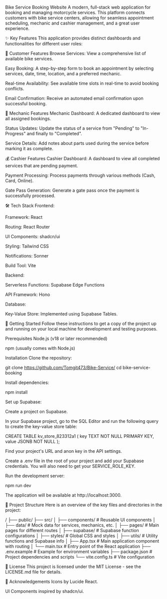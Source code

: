 Bike Service Booking Website
A modern, full-stack web application for booking and managing motorcycle services. This platform connects customers with bike service centers, allowing for seamless appointment scheduling, mechanic and cashier management, and a great user experience.

✨ Key Features
This application provides distinct dashboards and functionalities for different user roles:

👤 Customer Features
Browse Services: View a comprehensive list of available bike services.

Easy Booking: A step-by-step form to book an appointment by selecting services, date, time, location, and a preferred mechanic.

Real-time Availability: See available time slots in real-time to avoid booking conflicts.

Email Confirmation: Receive an automated email confirmation upon successful booking.

🔧 Mechanic Features
Mechanic Dashboard: A dedicated dashboard to view all assigned bookings.

Status Updates: Update the status of a service from "Pending" to "In-Progress" and finally to "Completed".

Service Details: Add notes about parts used during the service before marking it as complete.

💰 Cashier Features
Cashier Dashboard: A dashboard to view all completed services that are pending payment.

Payment Processing: Process payments through various methods (Cash, Card, Online).

Gate Pass Generation: Generate a gate pass once the payment is successfully processed.

🛠️ Tech Stack
Frontend:

Framework: React

Routing: React Router

UI Components: shadcn/ui

Styling: Tailwind CSS

Notifications: Sonner

Build Tool: Vite

Backend:

Serverless Functions: Supabase Edge Functions

API Framework: Hono

Database:

Key-Value Store: Implemented using Supabase Tables.

🚀 Getting Started
Follow these instructions to get a copy of the project up and running on your local machine for development and testing purposes.

Prerequisites
Node.js (v18 or later recommended)

npm (usually comes with Node.js)

Installation
Clone the repository:

git clone https://github.com/Tomgit473/Bike-Service/
cd bike-service-booking

Install dependencies:

npm install

Set up Supabase:

Create a project on Supabase.

In your Supabase project, go to the SQL Editor and run the following query to create the key-value store table:

CREATE TABLE kv_store_823312a1 (
  key TEXT NOT NULL PRIMARY KEY,
  value JSONB NOT NULL
);

Find your project's URL and anon key in the API settings.

Create a .env file in the root of your project and add your Supabase credentials. You will also need to get your SERVICE_ROLE_KEY.

Run the development server:

npm run dev

The application will be available at http://localhost:3000.

📁 Project Structure
Here is an overview of the key files and directories in the project:

/
├── public/
├── src/
│   ├── components/      # Reusable UI components
│   ├── data/            # Mock data for services, mechanics, etc.
│   ├── pages/           # Main pages for different routes
│   ├── supabase/        # Supabase function configurations
│   ├── styles/          # Global CSS and styles
│   ├── utils/           # Utility functions and Supabase info
│   ├── App.tsx          # Main application component with routing
│   └── main.tsx         # Entry point of the React application
├── .env.example         # Example for environment variables
├── package.json         # Project dependencies and scripts
└── vite.config.ts       # Vite configuration

📄 License
This project is licensed under the MIT License - see the LICENSE.md file for details.

🙏 Acknowledgements
Icons by Lucide React.

UI Components inspired by shadcn/ui.
